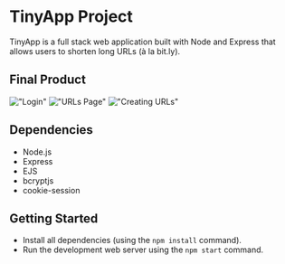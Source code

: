 # TinyApp Project

TinyApp is a full stack web application built with Node and Express that allows users to shorten long URLs (à la bit.ly).

## Final Product

!["Login"](https://imgur.com/gallery/06Inq2s)
!["URLs Page"](https://imgur.com/gallery/oZGbt2f)
!["Creating URLs"](https://imgur.com/gallery/Pdj4eEU)


## Dependencies

- Node.js
- Express
- EJS
- bcryptjs
- cookie-session

## Getting Started

- Install all dependencies (using the `npm install` command).
- Run the development web server using the `npm start` command.
